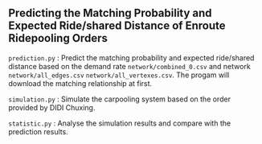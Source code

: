 ## Predicting the Matching Probability and Expected Ride/shared Distance of Enroute Ridepooling Orders

`prediction.py` : Predict the matching probability and expected ride/shared distance based on the demand rate `network/combined_0.csv` and network `network/all_edges.csv` `network/all_vertexes.csv`. The progam will download the matching relationship at first.

`simulation.py` : Simulate the carpooling system based on the order provided by DIDI Chuxing. 

`statistic.py` : Analyse the simulation results and compare with the prediction results. 